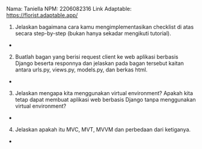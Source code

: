 Nama: Taniella
NPM: 2206082316
Link Adaptable: https://florist.adaptable.app/

1. Jelaskan bagaimana cara kamu mengimplementasikan checklist di atas secara step-by-step (bukan hanya sekadar mengikuti tutorial).
- 

2. Buatlah bagan yang berisi request client ke web aplikasi berbasis Django beserta responnya dan jelaskan pada bagan tersebut kaitan antara urls.py, views.py, models.py, dan berkas html.
- 

3. Jelaskan mengapa kita menggunakan virtual environment? Apakah kita tetap dapat membuat aplikasi web berbasis Django tanpa menggunakan virtual environment?
- 

4. Jelaskan apakah itu MVC, MVT, MVVM dan perbedaan dari ketiganya.
- 